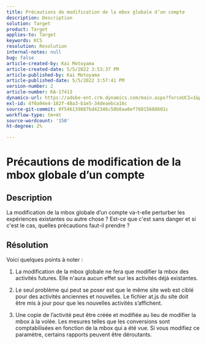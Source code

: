```yaml
---
title: Précautions de modification de la mbox globale d’un compte
description: Description
solution: Target
product: Target
applies-to: Target
keywords: KCS
resolution: Resolution
internal-notes: null
bug: false
article-created-by: Kai Motoyama
article-created-date: 5/5/2022 3:53:37 PM
article-published-by: Kai Motoyama
article-published-date: 5/5/2022 3:57:41 PM
version-number: 2
article-number: KA-17413
dynamics-url: https://adobe-ent.crm.dynamics.com/main.aspx?forceUCI=1&pagetype=entityrecord&etn=knowledgearticle&id=2a81d185-8bcc-ec11-a7b5-6045bd00d995
exl-id: 4f0a94e4-182f-48a3-b1e5-34deaebca16c
source-git-commit: 0f546139887bd42346c58b8aa0ef76015688601c
workflow-type: tm+mt
source-wordcount: '150'
ht-degree: 2%

---
```


# Précautions de modification de la mbox globale d’un compte

## Description

La modification de la mbox globale d’un compte va-t-elle perturber les expériences existantes ou autre chose ? Est-ce que c&#39;est sans danger et si c&#39;est le cas, quelles précautions faut-il prendre ?

## Résolution

Voici quelques points à noter :

1. La modification de la mbox globale ne fera que modifier la mbox des activités futures. Elle n&#39;aura aucun effet sur les activités déjà existantes.

1. Le seul problème qui peut se poser est que le même site web est ciblé pour des activités anciennes et nouvelles. Le fichier at.js du site doit être mis à jour pour que les nouvelles activités s’affichent.

1. Une copie de l’activité peut être créée et modifiée au lieu de modifier la mbox à la volée. Les mesures telles que les conversions sont comptabilisées en fonction de la mbox qui a été vue. Si vous modifiez ce paramètre, certains rapports peuvent être déroutants.
